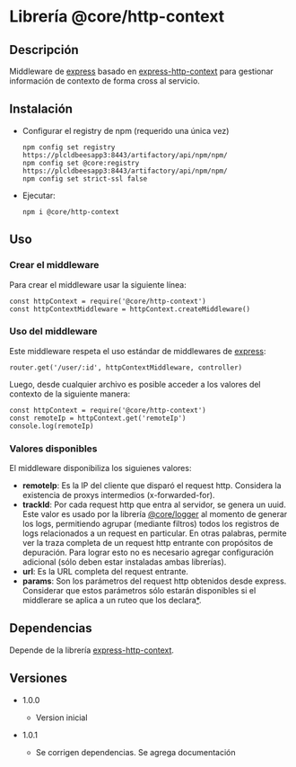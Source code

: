 # Librería @core/http-context

## Descripción
Middleware de [express](https://expressjs.com/) basado en [express-http-context](https://github.com/skonves/express-http-context#express-http-context) para gestionar información de contexto de forma cross al servicio.

## Instalación

* Configurar el registry de npm (requerido una única vez)
    ```
    npm config set registry https://plcldbeesapp3:8443/artifactory/api/npm/npm/
    npm config set @core:registry https://plcldbeesapp3:8443/artifactory/api/npm/npm/
    npm config set strict-ssl false
    ```

* Ejecutar:

    ```
    npm i @core/http-context
    ```    

## Uso
### Crear el middleware
Para crear el middleware usar la siguiente línea:

    const httpContext = require('@core/http-context')
    const httpContextMiddleware = httpContext.createMiddleware()

### Uso del middleware
Este middleware respeta el uso estándar de middlewares de [express](https://expressjs.com/en/guide/using-middleware.html):

    router.get('/user/:id', httpContextMiddleware, controller)

Luego, desde cualquier archivo es posible acceder a los valores del contexto de la siguiente manera:

    const httpContext = require('@core/http-context')
    const remoteIp = httpContext.get('remoteIp')
    console.log(remoteIp)

### Valores disponibles
El middleware disponibiliza los siguienes valores:
* **remoteIp**: Es la IP del cliente que disparó el request http. Considera la existencia de proxys intermedios (x-forwarded-for).
* **trackId**: Por cada request http que entra al servidor, se genera un uuid. Este valor es usado por la librería [@core/logger](https://bitbucket.personal.corp:8443/projects/CORE/repos/logger) al momento de generar los logs, permitiendo agrupar (mediante filtros) todos los registros de logs relacionados a un request en particular. En otras palabras, permite ver la traza completa de un request http entrante con propósitos de depuración. Para lograr esto no es necesario agregar configuración adicional (sólo deben estar instaladas ambas librerías).
* **url**: Es la URL completa del request entrante.
* **params**: Son los parámetros del request http obtenidos desde express. Considerar que estos parámetros sólo estarán disponibles si el middlerare se aplica a un ruteo que los declara[*](https://github.com/expressjs/express/issues/3177).

## Dependencias
Depende de la librería [express-http-context](https://github.com/skonves/express-http-context#express-http-context).

## Versiones

* 1.0.0
    - Version inicial

* 1.0.1
    - Se corrigen dependencias. Se agrega documentación